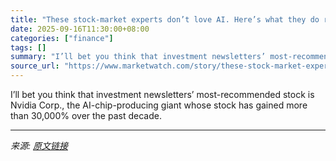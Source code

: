 ```yaml
---
title: "These stock-market experts don’t love AI. Here’s what they do recommend."
date: 2025-09-16T11:30:00+08:00
categories: ["finance"]
tags: []
summary: "I’ll bet you think that investment newsletters’ most-recommended stock is Nvidia Corp., the AI-chip-producing giant whose stock has gained more than 30,000% over the past decade."
source_url: "https://www.marketwatch.com/story/these-stock-market-experts-dont-love-ai-heres-what-they-do-recommend-6852923a?mod=mw_rss_topstories"
---
```


I’ll bet you think that investment newsletters’ most-recommended stock is Nvidia Corp., the AI-chip-producing giant whose stock has gained more than 30,000% over the past decade.

---

*来源: [原文链接](https://www.marketwatch.com/story/these-stock-market-experts-dont-love-ai-heres-what-they-do-recommend-6852923a?mod=mw_rss_topstories)*
